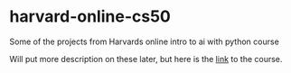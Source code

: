 # harvard-online-cs50
Some of the projects from Harvards online intro to ai with python course

Will put more description on these later, but here is the [link](https://cs50.harvard.edu/ai/2020/weeks/0/) to the course.
